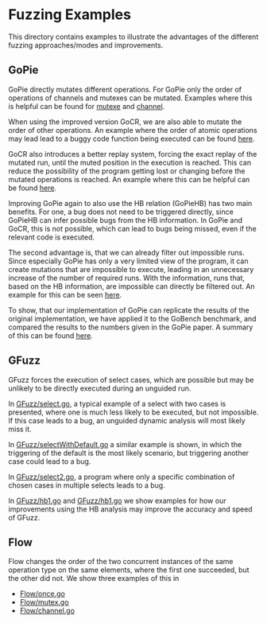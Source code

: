 # Fuzzing Examples

This directory contains examples to illustrate the advantages of the
different fuzzing approaches/modes and improvements.


## GoPie

GoPie directly mutates different operations. For GoPie only the order of
operations of channels and mutexes can be mutated. Examples where this is helpful
can be found for [mutexe](./goPie/mutex.go) and [channel](./goPie/channel.go).

When using the improved version GoCR, we are also able to mutate the
order of other operations. An example where the order of atomic operations
may lead lead to a buggy code function being executed can be found
[here](./goPie/atomic.go).

GoCR also introduces a better replay system, forcing the exact replay
of the mutated run, until the muted position in the execution is reached.
This can reduce the possibility of the program getting lost or changing
before the mutated operations is reached. An example where this can be helpful can
be found [here](./goPie/replay.go).

Improving GoPie again to also use the HB relation (GoPieHB) has two main
benefits. For one, a bug does not need to be triggered directly, since
GoPieHB can infer possible bugs from the HB information. In GoPie and GoCR,
this is not possible, which can lead to bugs being missed, even if the relevant
code is executed.

The second advantage is, that we can already filter out
impossible runs. Since especially GoPie has only a very limited view of the
program, it can create mutations that are impossible to execute, leading in
an unnecessary increase of the number of required runs. With the information, runs that,
based on the HB information, are impossible can directly be filtered out.
An example for this can be seen [here](./goPie/impossibleOrder.go).

To show, that our implementation of GoPie can replicate the results of the
original implementation, we have applied it to the GoBench benchmark,
and compared the results to the numbers given in the GoPie paper.
A summary of this can be found [here](./goPie/GoBench.md).

## GFuzz

GFuzz forces the execution of select cases, which are possible but may be
unlikely to be directly executed during an unguided run.

In [GFuzz/select.go](./GFuzz/select.go), a typical example of a select with two
cases is presented, where one is much less likely to be executed, but not impossible.
If this case leads to a bug, an unguided dynamic analysis will most likely
miss it.

In [GFuzz/selectWithDefault.go](./GFuzz/selectWithDefault.go) a similar
example is shown, in which the triggering of the default is the most likely
scenario, but triggering another case could lead to a bug.

In [GFuzz/select2.go](./GFuzz/select2.go), a program where only a specific
combination of chosen cases in multiple selects leads to a bug.

In [GFuzz/hb1.go](./GFuzz/hb1.go) and [GFuzz/hb1.go](./GFuzz/hb1.go) we show
examples for how our improvements using the HB analysis may improve the
accuracy and speed of GFuzz.

## Flow

Flow changes the order of the two concurrent instances of the same
operation type on the same elements, where the first one succeeded, but the other did not.
We show three examples of this in

- [Flow/once.go](./Flow/once.go)
- [Flow/mutex.go](./Flow/mutex.go)
- [Flow/channel.go](./Flow/channel.go)

